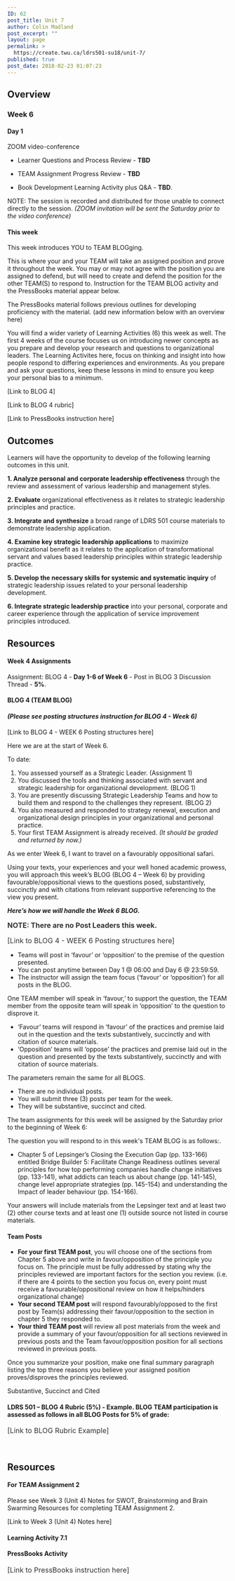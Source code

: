 ```yaml
---
ID: 62
post_title: Unit 7
author: Colin Madland
post_excerpt: ""
layout: page
permalink: >
  https://create.twu.ca/ldrs501-su18/unit-7/
published: true
post_date: 2018-02-23 01:07:23
---
```

<h2>Overview</h2>

<h3>Week 6</h3>

<h4>Day 1</h4>

ZOOM video-conference

<ul>
<li>Learner Questions and Process Review - <strong>TBD</strong></p></li>
<li>TEAM Assignment Progress Review - <strong>TBD</strong></p></li>
<li><p>Book Development Learning Activity plus Q&amp;A - <strong>TBD</strong>.</p></li>
</ul>

<p>NOTE: The session is recorded and distributed for those unable to connect directly to the session. <em>(ZOOM invitation will be sent the Saturday prior to the video conference)</em>

<h4>This week</h4>

This week introduces YOU to TEAM BLOGging.

This is where your and your TEAM will take an assigned position and prove it throughout the week. You may or may not agree with the position you are assigned to defend, but will need to create and defend the position for the other TEAM(S) to respond to. Instruction for the TEAM BLOG activity and  the PressBooks material appear below.

The PressBooks material follows previous outlines for developing proficiency with the material. (add new information below with an overview here)

You will find a wider variety of Learning Activities (6) this week as well. The first 4 weeks of the course focuses us on introducing newer concepts as you prepare and develop your research and questions to organizational leaders. The Learning Activites here, focus on thinking and insight into how people respond to differing experiences and environments. As you prepare and ask your questions, keep these lessons in mind to ensure you keep your personal bias to a minimum.

[Link to BLOG 4]

[Link to BLOG 4 rubric]

[Link to PressBooks instruction here]

<h2><strong>Outcomes</strong></h2>

Learners will have the opportunity to develop of the following learning outcomes in this unit.

<strong>1. Analyze personal and corporate leadership effectiveness</strong> through the review and assessment of various leadership and management styles.

<strong>2. Evaluate</strong> organizational effectiveness as it relates to strategic leadership principles and practice.

<strong>3. Integrate and synthesize</strong> a broad range of LDRS 501 course materials to demonstrate leadership application.

<strong>4. Examine key strategic leadership applications</strong> to maximize organizational benefit as it relates to the application of transformational servant and values based leadership principles within strategic leadership practice.

<strong>5. Develop the necessary skills for systemic and systematic inquiry</strong> of strategic leadership issues related to your personal leadership development.

<strong>6. Integrate strategic leadership practice</strong> into your personal, corporate and career experience through the application of service improvement principles introduced.

<h2><strong>Resources</strong></h2>

<h4>Week 4 Assignments</h4>

Assignment: BLOG 4 - <strong>Day 1-6 of Week 6</strong> - Post in BLOG 3 Discussion Thread - <strong>5%</strong>.

<h4>BLOG 4 (TEAM BLOG)</h4>

<h4><em>(Please see posting structures instruction for BLOG 4 - Week 6)</em></h4>

[Link to BLOG 4 - WEEK 6 Posting structures here]

Here we are at the start of Week 6.

To date:

<ol>
    <li>You assessed yourself as a Strategic Leader. (Assignment 1)</li>
    <li>You discussed the tools and thinking associated with servant and strategic leadership for organizational development. (BLOG 1)</li>
    <li>You are presently discussing Strategic Leadership Teams and how to build them and respond to the challenges they represent. (BLOG 2)</li>
    <li>You also measured and responded to strategy renewal, execution and organizational design principles in your organizational and personal practice.</li>
    <li>Your first TEAM Assignment is already received. <em>(It should be graded and returned by now.)</em></li>
</ol>

As we enter Week 6, I want to travel on a favourably oppositional safari.

Using your texts, your experiences and your well honed academic prowess, you will approach this week’s BLOG (BLOG 4 – Week 6) by providing favourable/oppositional views to the questions posed, substantively, succinctly and with citations from relevant supportive referencing to the view you present.

<em><strong>Here’s how we will handle the Week 6 BLOG.</strong> </em>

<span style="float: none;background-color: transparent;color: #333333;font-family: -apple-system,BlinkMacSystemFont,'Segoe UI',Roboto,Oxygen-Sans,Ubuntu,Cantarell,'Helvetica Neue',sans-serif;font-size: 16px;font-style: normal;font-variant: normal;font-weight: 400;letter-spacing: normal;line-height: 22.4px;text-align: left;text-decoration: none;text-indent: 0px"><strong>NOTE: There are no Post Leaders this week.</strong> </span>

<span style="float: none;background-color: transparent;color: #333333;cursor: text;font-family: -apple-system,BlinkMacSystemFont,'Segoe UI',Roboto,Oxygen-Sans,Ubuntu,Cantarell,'Helvetica Neue',sans-serif;font-size: 16px;font-style: normal;font-variant: normal;font-weight: 400;letter-spacing: normal;text-align: left;text-decoration: none;text-indent: 0px">[Link to BLOG 4 - WEEK 6 Posting structures here]</span>

<ul>
    <li>Teams will post in ‘favour’ or ‘opposition’ to the premise of the question presented.</li>
    <li>You can post anytime between Day 1 @ 06:00 and Day 6 @ 23:59:59.</li>
    <li>The instructor will assign the team focus (‘favour’ or ‘opposition’) for all posts in the BLOG.</li>
</ul>

One TEAM member will speak in ‘favour,’ to support the question, the TEAM member from the opposite team will speak in ‘opposition’ to the question to disprove it.

<ul>
    <li>‘Favour’ teams will respond in ‘favour’ of the practices and premise laid out in the question and the texts substantively, succinctly and with citation of source materials.</li>
    <li>‘Opposition’ teams will ‘oppose’ the practices and premise laid out in the question and presented by the texts substantively, succinctly and with citation of source materials.</li>
</ul>

The parameters remain the same for all BLOGS.

<ul>
    <li>There are no individual posts.</li>
    <li>You will submit three (3) posts per team for the week.</li>
    <li>They will be substantive, succinct and cited.</li>
</ul>

The team assignments for this week will be assigned by the Saturday prior to the beginning of Week 6:

The question you will respond to in this week's TEAM BLOG is as follows:.

<ul>
    <li>Chapter 5 of Lepsinger’s Closing the Execution Gap (pp. 133-166) entitled Bridge Builder 5: Facilitate Change Readiness outlines several principles for how top performing companies handle change initiatives (pp. 133-141), what addicts can teach us about change (pp. 141-145), change level appropriate strategies (pp. 145-154) and understanding the Impact of leader behaviour (pp. 154-166).</li>
</ul>

Your answers will include materials from the Lepsinger text and at least two (2) other course texts and at least one (1) outside source not listed in course materials.

<h4>Team Posts</h4>

<ul>
    <li><strong>For your first TEAM post</strong>, you will choose one of the sections from Chapter 5 above and write in favour/opposition of the principle you focus on. The principle must be fully addressed by stating why the principles reviewed are important factors for the section you review. (i.e. if there are 4 points to the section you focus on, every point must receive a favourable/oppositional review on how it helps/hinders organizational change)</li>
    <li><strong>Your second TEAM post</strong> will respond favourably/opposed to the first post by Team(s) addressing their favour/opposition to the section in chapter 5 they responded to.</li>
    <li><strong>Your third TEAM post</strong> will review all post materials from the week and provide a summary of your favour/opposition for all sections reviewed in previous posts and the Team favour/opposition position for all sections reviewed in previous posts.</li>
</ul>

Once you summarize your position, make one final summary paragraph listing the top three reasons you believe your assigned position proves/disproves the principles reviewed.

Substantive, Succinct and Cited

<h4>LDRS 501 – BLOG 4 Rubric (5%) - Example.
<strong>BLOG TEAM participation is assessed as follows in all BLOG Posts for 5% of grade:</strong></h4>

<span style="float: none;background-color: transparent;color: #333333;cursor: text;font-family: -apple-system,BlinkMacSystemFont,'Segoe UI',Roboto,Oxygen-Sans,Ubuntu,Cantarell,'Helvetica Neue',sans-serif;font-size: 16px;font-style: normal;font-variant: normal;font-weight: 400;letter-spacing: normal;text-align: left;text-decoration: none;text-indent: 0px">[Link to BLOG Rubric Example]</span>

&nbsp;

<h2>Resources</h2>

<h4>For TEAM Assignment 2</h4>

Please see Week 3 (Unit 4) Notes for SWOT, Brainstorming and Brain Swarming Resources for completing TEAM Assignment 2.

[Link to Week 3 (Unit 4) Notes here]

<h4>Learning Activity 7.1</h4>

<h4>PressBooks Activity</h4>

<span style="float: none;background-color: transparent;color: #333333;cursor: text;font-family: -apple-system,BlinkMacSystemFont,'Segoe UI',Roboto,Oxygen-Sans,Ubuntu,Cantarell,'Helvetica Neue',sans-serif;font-size: 16px;font-style: normal;font-variant: normal;font-weight: 400;letter-spacing: normal;text-align: left;text-decoration: none;text-indent: 0px">[Link to PressBooks instruction here]</span>